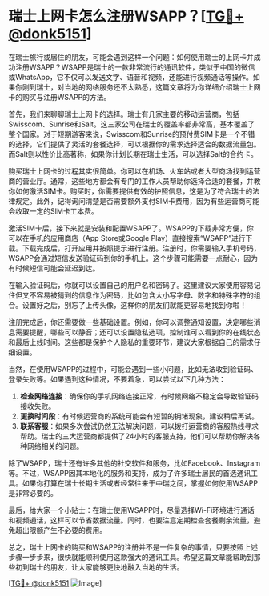 # 瑞士上网卡怎么注册WSAPP？[[TG💪+ @donk5151](https://t.me/s/donk5151)]

在瑞士旅行或居住的朋友，可能会遇到这样一个问题：如何使用瑞士的上网卡并成功注册WSAPP？WSAPP是瑞士的一款非常流行的通讯软件，类似于中国的微信或WhatsApp，它不仅可以发送文字、语音和视频，还能进行视频通话等操作。如果你刚到瑞士，对当地的网络服务还不太熟悉，这篇文章将为你详细介绍瑞士上网卡的购买与注册WSAPP的方法。

首先，我们来聊聊瑞士上网卡的选择。瑞士有几家主要的移动运营商，包括Swisscom、Sunrise和Salt。这三家公司在瑞士的覆盖率都非常高，基本覆盖了整个国家。对于短期游客来说，Swisscom和Sunrise的预付费SIM卡是一个不错的选择，它们提供了灵活的套餐选择，可以根据你的需求选择适合的数据流量包。而Salt则以性价比高著称，如果你计划长期在瑞士生活，可以选择Salt的合约卡。

购买瑞士上网卡的过程其实很简单。你可以在机场、火车站或者大型商场找到运营商的营业厅。通常，这些地方都会有专门的工作人员帮助你选择合适的套餐，并教你如何激活SIM卡。购买时，你需要提供有效的护照信息，这是为了符合瑞士的法律规定。此外，记得询问清楚是否需要额外支付SIM卡费用，因为有些运营商可能会收取一定的SIM卡工本费。

激活SIM卡后，接下来就是安装和配置WSAPP了。WSAPP的下载非常方便，你可以在手机的应用商店（App Store或Google Play）直接搜索“WSAPP”进行下载。下载完成后，打开应用并按照提示进行注册。注册时，你需要输入手机号码，WSAPP会通过短信发送验证码到你的手机上。这个步骤可能需要一点耐心，因为有时候短信可能会延迟到达。

在输入验证码后，你就可以设置自己的用户名和密码了。这里建议大家使用容易记住但又不容易被猜到的信息作为密码，比如包含大小写字母、数字和特殊字符的组合。设置好之后，别忘了上传头像，这样你的朋友们就能更容易地找到你啦！

注册完成后，你还需要做一些基础设置。例如，你可以调整通知设置，决定哪些消息需要提醒，哪些可以静音；还可以设置隐私选项，控制谁可以看到你的在线状态和最后上线时间。这些都是保护个人隐私的重要环节，建议大家根据自己的需求仔细设置。

当然，在使用WSAPP的过程中，可能会遇到一些小问题，比如无法收到验证码、登录失败等。如果遇到这种情况，不要着急，可以尝试以下几种方法：

1. **检查网络连接**：确保你的手机网络连接正常，有时候网络不稳定会导致验证码接收失败。
2. **更换时间段**：有时候运营商的系统可能会有短暂的拥堵现象，建议稍后再试。
3. **联系客服**：如果多次尝试仍然无法解决问题，可以拨打运营商的客服热线寻求帮助。瑞士的三大运营商都提供了24小时的客服支持，他们可以帮助你解决各种网络相关的问题。

除了WSAPP，瑞士还有许多其他的社交软件和服务，比如Facebook、Instagram等。不过，WSAPP因其本地化的服务和支持，成为了许多瑞士居民的首选通讯工具。如果你打算在瑞士长期生活或者经常往来于中瑞之间，掌握如何使用WSAPP是非常必要的。

最后，给大家一个小贴士：在瑞士使用WSAPP时，尽量选择Wi-Fi环境进行通话和视频通话，这样可以节省数据流量。同时，也要注意定期检查套餐剩余流量，避免超出限额产生不必要的费用。

总之，瑞士上网卡的购买和WSAPP的注册并不是一件复杂的事情，只要按照上述步骤一步步来，很快就能顺利使用这款强大的通讯工具。希望这篇文章能帮助到那些初到瑞士的朋友，让大家能够更快地融入当地的生活。

[[TG💪+ @donk5151](https://t.me/s/donk5151) ![Image](https://i.postimg.cc/rwNCRYN7/Snipaste-2025-04-30-17-27-05.png)]